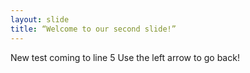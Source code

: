 ```yaml
---
layout: slide
title: “Welcome to our second slide!”
---
```

New test coming to line 5
Use the left arrow to go back!
